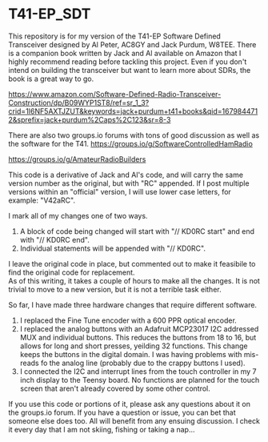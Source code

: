 # T41-EP_SDT
This repository is for my version of the T41-EP Software Defined Transceiver designed by Al Peter, AC8GY and Jack Purdum, W8TEE.
There is a companion book written by Jack and Al available on Amazon that I highly recommend reading before tackling this project.  Even if you don't intend
on building the transceiver but want to learn more about SDRs, the book is a great way to go.

https://www.amazon.com/Software-Defined-Radio-Transceiver-Construction/dp/B09WYP1ST8/ref=sr_1_3?crid=1I6NF5AXTJZUT&keywords=jack+purdum+t41+books&qid=1679844712&sprefix=jack+purdum%2Caps%2C123&sr=8-3

There are also two groups.io forums with tons of good discussion as well as the software for the T41.
https://groups.io/g/SoftwareControlledHamRadio

https://groups.io/g/AmateurRadioBuilders

This code is a derivative of Jack and Al's code, and will carry the same version number as the original, but with "RC" appended.
If I post multiple versions within an "official" version, I will use lower case letters, for example: "V42aRC".

I mark all of my changes one of two ways.
1. A block of code being changed will start with "// KD0RC start" and end with "// KD0RC end".
2. Individual statements will be appended with "// KD0RC".

I leave the original code in place, but commented out to make it feasibile to find the original code for replacement.  
As of this writing, it takes a couple of hours to make all the changes.  It is not trivial to move to a new version, but it is not a terrible task either.

So far, I have made three hardware changes that require different software.
1. I replaced the Fine Tune encoder with a 600 PPR optical encoder.
2. I replaced the analog buttons with an Adafruit MCP23017 I2C addressed MUX and individual buttons.  This reduces the buttons from 18 to 16, but allows for long and short presses, yeilding 32 functions.  This change keeps the buttons in the digital domain.  I was having problems with mis-reads fo the analog line (probably due to the crappy buttons I used).
3. I connected the I2C and interrupt lines from the touch controller in my 7 inch display to the Teensy board.  No functions are planned for the touch screen that aren't already covered by some other control.

If you use this code or portions of it, please ask any questions about it on the groups.io forum.  If you have a question or issue, you can bet that someone else does too.  All will benefit from any ensuing discussion.  I check it every day that I am not skiing, fishing or taking a nap...
